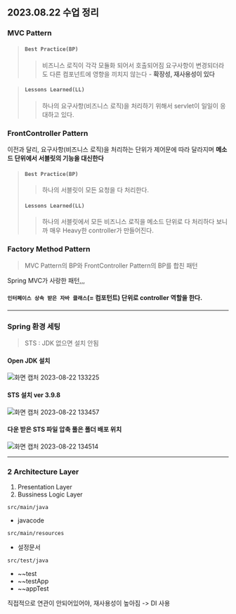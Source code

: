 ## 2023.08.22 수업 정리

### MVC Pattern

> #### `Best Practice(BP)`
> > 비즈니스 로직이 각각 모듈화 되어서 호출되어짐
> > 요구사항이 변경되더라도 다른 컴포넌트에 영향을 끼치지 않는다 - <b>확장성, 재사용성이 있다</b>

> #### `Lessons Learned(LL)`
>
> > 하나의 요구사항(비즈니스 로직)을 처리하기 위해서 servlet이 일일이 응대하고 있다.

### FrontController Pattern

이전과 달리, 요구사항(비즈니스 로직)을 처리하는 단위가 제어문에 따라 달라지며 <b>메소드 단위에서 서블릿의 기능을 대신한다</b>

> #### `Best Practice(BP)`
>
> > 하나의 서블릿이 모든 요청을 다 처리한다.
>
> #### `Lessons Learned(LL)`
>
> > 하나의 서블릿에서 모든 비즈니스 로직을 메소드 단위로 다 처리하다 보니까 매우 Heavy한 controller가 만들어진다.

### Factory Method Pattern

> MVC Pattern의 BP와 FrontController Pattern의 BP를 합친 패턴

Spring MVC가 사랑한 패턴,,,

#### `인터페이스 상속 받은 자바 클래스`(= 컴포턴트) 단위로 controller 역할을 한다.

---

### Spring 환경 세팅

> STS : JDK 없으면 설치 안됨

#### Open JDK 설치

![화면 캡처 2023-08-22 133225](https://github.com/2oo1s/TIL/assets/90839206/1511cb56-24ee-40f8-b8f6-8603687828a6)

#### STS 설치 ver 3.9.8

![화면 캡처 2023-08-22 133457](https://github.com/2oo1s/TIL/assets/90839206/78d75c47-0335-42db-b357-8a91e10cabea)

#### 다운 받은 STS 파일 압축 풀은 폴더 배포 위치

![화면 캡처 2023-08-22 134514](https://github.com/2oo1s/TIL/assets/90839206/e7de83ba-07ca-4e56-8c51-c18b4062fb73)

---

### 2 Architecture Layer

1. Presentation Layer
2. Bussiness Logic Layer

`src/main/java`

- javacode

`src/main/resources`

- 설정문서

`src/test/java`

- ~~test
- ~~testApp
- ~~appTest

직접적으로 연관이 안되어있어야, 재사용성이 높아짐 -> DI 사용
